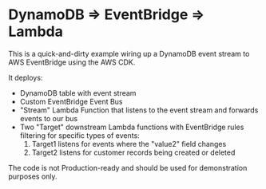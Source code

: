 # DynamoDB => EventBridge => Lambda

This is a quick-and-dirty example wiring up a DynamoDB event stream to AWS EventBridge using the AWS CDK.

It deploys:

- DynamoDB table with event stream
- Custom EventBridge Event Bus
- "Stream" Lambda Function that listens to the event stream and forwards events to our bus
- Two "Target" downstream Lambda functions with EventBridge rules filtering for specific types of events:
  1. Target1 listens for events where the "value2" field changes
  1. Target2 listens for customer records being created or deleted

The code is not Production-ready and should be used for demonstration purposes only.
